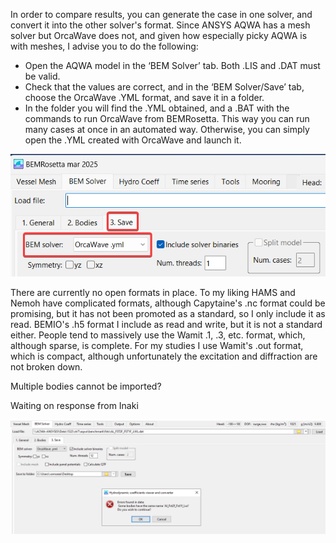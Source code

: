 
In order to compare results, you can generate the case in one solver, and convert it into the other solver's format. Since ANSYS AQWA has a mesh solver but OrcaWave does not, and given how especially picky AQWA is with meshes, I advise you to do the following:
- Open the AQWA model in the ‘BEM Solver’ tab. Both .LIS and .DAT must be valid.
- Check that the values are correct, and in the ‘BEM Solver/Save’ tab, choose the OrcaWave .YML format, and save it in a folder.
- In the folder you will find the .YML obtained, and a .BAT with the commands to run OrcaWave from BEMRosetta. This way you can run many cases at once in an automated way. Otherwise, you can simply open the .YML created with OrcaWave and launch it.

![BEMRosetta Program Steps](image.png)

There are currently no open formats in place. To my liking HAMS and Nemoh have complicated formats, although Capytaine's .nc format could be promising, but it has not been promoted as a standard, so I only include it as read. BEMIO's .h5 format I include as read and write, but it is not a standard either. People tend to massively use the Wamit .1, .3, etc. format, which, although sparse, is complete. For my studies I use Wamit's .out format, which is compact, although unfortunately the excitation and diffraction are not broken down.

Multiple bodies cannot be imported? 

Waiting on response from Inaki

![alt text](image-1.png)